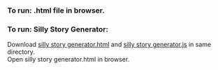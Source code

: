 ### To run: .html file in browser.  

### To run: Silly Story Generator:
Download [silly story generator.html](https://github.com/VictoriaShyika/HTML_CSS_JS_Learning/blob/main/JS%20exercises/silly%20story%20generator.html) and [silly story generator.js](https://github.com/VictoriaShyika/HTML_CSS_JS_Learning/blob/main/JS%20exercises/silly%20story%20generator.js) in same directory.  
Open silly story generator.html in browser.
